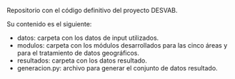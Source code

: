 Repositorio con el código definitivo del proyecto DESVAB.

Su contenido es el siguiente:
- datos: carpeta con los datos de input utilizados.
- modulos: carpeta con los módulos desarrollados para las cinco áreas y para el tratamiento de datos geográficos.
- resultados: carpeta con los datos resultado.
- generacion.py: archivo para generar el conjunto de datos resultado.

